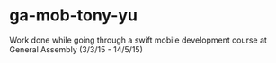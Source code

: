 # ga-mob-tony-yu

Work done while going through a swift mobile development course at General Assembly (3/3/15 - 14/5/15)
